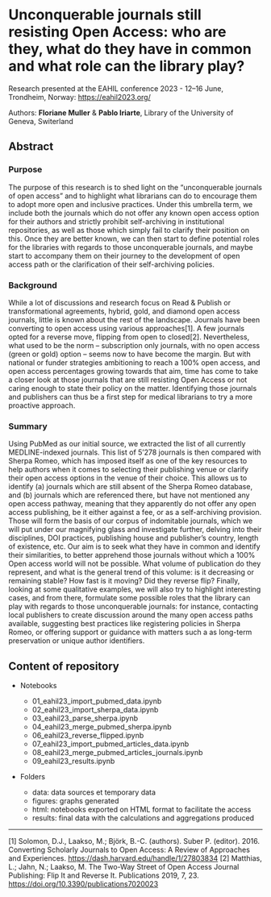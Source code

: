 # Unconquerable journals still resisting Open Access: who are they, what do they have in common and what role can the library play? 

Research presented at the EAHIL conference 2023 - 12–16 June, Trondheim, Norway: https://eahil2023.org/  

Authors: **Floriane Muller** & **Pablo Iriarte**, Library of the University of Geneva, Switerland

## Abstract

### Purpose
The purpose of this research is to shed light on the “unconquerable journals of open access” and to highlight what librarians can do to encourage them to adopt more open and inclusive practices. Under this umbrella term, we include both the journals which do not offer any known open access option for their authors and strictly prohibit self-archiving in institutional repositories, as well as those which simply fail to clarify their position on this. Once they are better known, we can then start to define potential roles for the libraries with regards to those unconquerable journals, and maybe start to accompany them on their journey to the development of open access path or the clarification of their self-archiving policies.

### Background
While a lot of discussions and research focus on Read & Publish or transformational agreements, hybrid, gold, and diamond open access journals, little is known about the rest of the landscape. Journals have been converting to open access using various approaches[1]. A few journals opted for a reverse move, flipping from open to closed[2]. Nevertheless, what used to be the norm – subscription only journals, with no open access (green or gold) option – seems now to have become the margin. But with national or funder strategies ambitioning to reach a 100% open access, and open access percentages growing towards that aim, time has come to take a closer look at those journals that are still resisting Open Access or not caring enough to state their policy on the matter. Identifying those journals and publishers can thus be a first step for medical librarians to try a more proactive approach.

### Summary
Using PubMed as our initial source, we extracted the list of all currently MEDLINE-indexed journals. This list of 5’278 journals is then compared with Sherpa Romeo, which has imposed itself as one of the key resources to help authors when it comes to selecting their publishing venue or clarify their open access options in the venue of their choice. This allows us to identify (a) journals which are still absent of the Sherpa Romeo database, and (b) journals which are referenced there, but have not mentioned any open access pathway, meaning that they apparently do not offer any open access publishing, be it either against a fee, or as a self-archiving provision.
Those will form the basis of our corpus of indomitable journals, which we will put under our magnifying glass and investigate further, delving into their disciplines, DOI practices, publishing house and publisher’s country, length of existence, etc. Our aim is to seek what they have in common and identify their similarities, to better apprehend those journals without which a 100% Open access world will not be possible. What volume of publication do they represent, and what is the general trend of this volume: is it decreasing or remaining stable? How fast is it moving? Did they reverse flip?
Finally, looking at some qualitative examples, we will also try to highlight interesting cases, and from there, formulate some possible roles that the library can play with regards to those unconquerable journals: for instance, contacting local publishers to create discussion around the many open access paths available, suggesting best practices like registering policies in Sherpa Romeo, or offering support or guidance with matters such a as long-term preservation or unique author identifiers.

## Content of repository

 * Notebooks
   * 01_eahil23_import_pubmed_data.ipynb
   * 02_eahil23_import_sherpa_data.ipynb
   * 03_eahil23_parse_sherpa.ipynb
   * 04_eahil23_merge_pubmed_sherpa.ipynb
   * 06_eahil23_reverse_flipped.ipynb
   * 07_eahil23_import_pubmed_articles_data.ipynb
   * 08_eahil23_merge_pubmed_articles_journals.ipynb
   * 09_eahil23_results.ipynb
   
 * Folders
   * data: data sources et temporary data
   * figures: graphs generated
   * html: notebooks exported on HTML format to facilitate the access
   * results: final data with the calculations and aggregations produced

-----------------------------
[1] Solomon, D.J., Laakso, M.; Björk, B.-C. (authors). Suber P. (editor). 2016. Converting Scholarly Journals to Open Access: A Review of Approaches and Experiences. https://dash.harvard.edu/handle/1/27803834 
[2] Matthias, L.; Jahn, N.; Laakso, M. The Two-Way Street of Open Access Journal Publishing: Flip It and Reverse It. Publications 2019, 7, 23. https://doi.org/10.3390/publications7020023  


